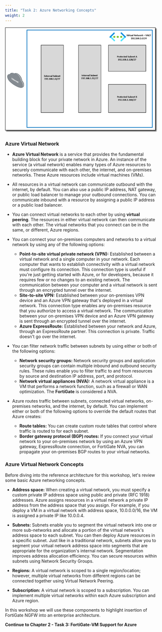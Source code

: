```yaml
---
title: "Task 2: Azure Networking Concepts"
weight: 2
---
```


![Azure-VNET-Basic](../Images/Azure-VNET-Basic.PNG)

### Azure Virtual Network

- **Azure Virtual Network** is a service that provides the fundamental building block for your private network in Azure. An instance of the service (a virtual network) enables many types of Azure resources to securely communicate with each other, the internet, and on-premises networks. These Azure resources include virtual machines (VMs).
- All resources in a virtual network can communicate outbound with the internet, by default. You can also use a public IP address, NAT gateway, or public load balancer to manage your outbound connections. You can communicate inbound with a resource by assigning a public IP address or a public load balancer.
- You can connect virtual networks to each other by using **virtual peering**. The resources in either virtual network can then communicate with each other. The virtual networks that you connect can be in the same, or different, Azure regions.
- You can connect your on-premises computers and networks to a virtual network by using any of the following options:

  - **Point-to-site virtual private network (VPN):** Established between a virtual network and a single computer in your network. Each computer that wants to establish connectivity with a virtual network must configure its connection. This connection type is useful if you're just getting started with Azure, or for developers, because it requires few or no changes to an existing network. The communication between your computer and a virtual network is sent through an encrypted tunnel over the internet.
  - **Site-to-site VPN:** Established between your on-premises VPN device and an Azure VPN gateway that's deployed in a virtual network. This connection type enables any on-premises resource that you authorize to access a virtual network. The communication between your on-premises VPN device and an Azure VPN gateway is sent through an encrypted tunnel over the internet.
  - **Azure ExpressRoute:** Established between your network and Azure, through an ExpressRoute partner. This connection is private. Traffic doesn't go over the internet.
- You can filter network traffic between subnets by using either or both of the following options:

  - **Network security groups:** Network security groups and application security groups can contain multiple inbound and outbound security rules. These rules enable you to filter traffic to and from resources by source and destination IP address, port, and protocol.
  - **Network virtual appliances (NVA):** A network virtual appliance is a VM that performs a network function, such as a firewall or WAN optimization.  The **FortiGate** is considered a NVA.
- Azure routes traffic between subnets, connected virtual networks, on-premises networks, and the internet, by default. You can implement either or both of the following options to override the default routes that Azure creates:

  - **Route tables:** You can create custom route tables that control where traffic is routed to for each subnet.
  - **Border gateway protocol (BGP) routes:** If you connect your virtual network to your on-premises network by using an Azure VPN gateway, ExpressRoute connection, or FortiGate NVA, you can propagate your on-premises BGP routes to your virtual networks.

### Azure Virtual Network Concepts

Before diving into the reference architecture for this workshop, let's review some basic Azure networking concepts.

- **Address space:**  When creating a virtual network, you must specify a custom private IP address space using public and private (RFC 1918) addresses. Azure assigns resources in a virtual network a private IP address from the address space that you assign. For example, if you deploy a VM in a virtual network with address space, 10.0.0.0/16, the VM is assigned a private IP like 10.0.0.4.

- **Subnets:** Subnets enable you to segment the virtual network into one or more sub-networks and allocate a portion of the virtual network's address space to each subnet. You can then deploy Azure resources in a specific subnet. Just like in a traditional network, subnets allow you to segment your virtual network address space into segments that are appropriate for the organization's internal network. Segmentation improves address allocation efficiency. You can secure resources within subnets using Network Security Groups.

- **Regions:** A virtual network is scoped to a single region/location; however, multiple virtual networks from different regions can be connected together using Virtual Network Peering.

- **Subscription:** A virtual network is scoped to a subscription. You can implement multiple virtual networks within each Azure subscription and Azure region.

In this workshop we will use these components to highlight insertion of FortiGate NGFW into an enterprise architecture. 

**Continue to Chapter 2 - Task 3: FortiGate-VM Support for Azure**